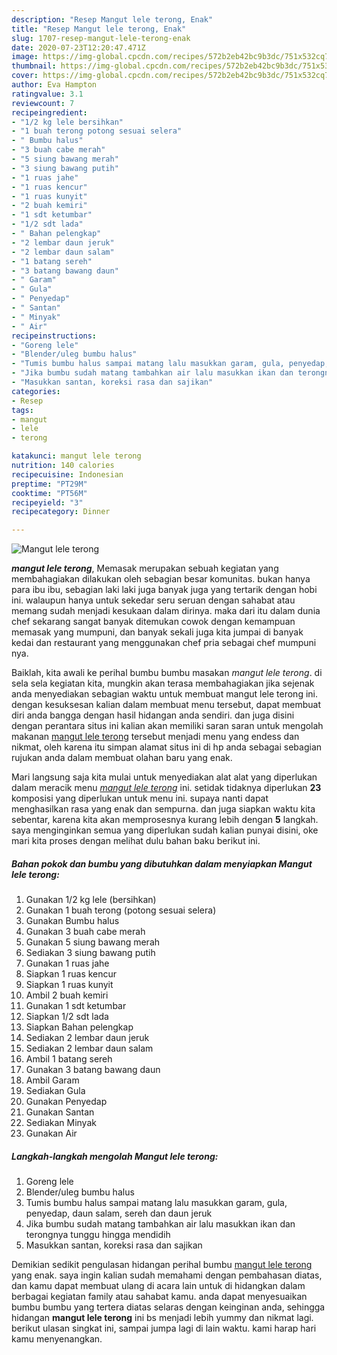 ```yaml
---
description: "Resep Mangut lele terong, Enak"
title: "Resep Mangut lele terong, Enak"
slug: 1707-resep-mangut-lele-terong-enak
date: 2020-07-23T12:20:47.471Z
image: https://img-global.cpcdn.com/recipes/572b2eb42bc9b3dc/751x532cq70/mangut-lele-terong-foto-resep-utama.jpg
thumbnail: https://img-global.cpcdn.com/recipes/572b2eb42bc9b3dc/751x532cq70/mangut-lele-terong-foto-resep-utama.jpg
cover: https://img-global.cpcdn.com/recipes/572b2eb42bc9b3dc/751x532cq70/mangut-lele-terong-foto-resep-utama.jpg
author: Eva Hampton
ratingvalue: 3.1
reviewcount: 7
recipeingredient:
- "1/2 kg lele bersihkan"
- "1 buah terong potong sesuai selera"
- " Bumbu halus"
- "3 buah cabe merah"
- "5 siung bawang merah"
- "3 siung bawang putih"
- "1 ruas jahe"
- "1 ruas kencur"
- "1 ruas kunyit"
- "2 buah kemiri"
- "1 sdt ketumbar"
- "1/2 sdt lada"
- " Bahan pelengkap"
- "2 lembar daun jeruk"
- "2 lembar daun salam"
- "1 batang sereh"
- "3 batang bawang daun"
- " Garam"
- " Gula"
- " Penyedap"
- " Santan"
- " Minyak"
- " Air"
recipeinstructions:
- "Goreng lele"
- "Blender/uleg bumbu halus"
- "Tumis bumbu halus sampai matang lalu masukkan garam, gula, penyedap, daun salam, sereh dan daun jeruk"
- "Jika bumbu sudah matang tambahkan air lalu masukkan ikan dan terongnya tunggu hingga mendidih"
- "Masukkan santan, koreksi rasa dan sajikan"
categories:
- Resep
tags:
- mangut
- lele
- terong

katakunci: mangut lele terong 
nutrition: 140 calories
recipecuisine: Indonesian
preptime: "PT29M"
cooktime: "PT56M"
recipeyield: "3"
recipecategory: Dinner

---
```



![Mangut lele terong](https://img-global.cpcdn.com/recipes/572b2eb42bc9b3dc/751x532cq70/mangut-lele-terong-foto-resep-utama.jpg)

<b><i>mangut lele terong</i></b>, Memasak merupakan sebuah kegiatan yang membahagiakan dilakukan oleh sebagian besar komunitas. bukan hanya para ibu ibu, sebagian laki laki juga banyak juga yang tertarik dengan hobi ini. walaupun hanya untuk sekedar seru seruan dengan sahabat atau memang sudah menjadi kesukaan dalam dirinya. maka dari itu dalam dunia chef sekarang sangat banyak ditemukan cowok dengan kemampuan memasak yang mumpuni, dan banyak sekali juga kita jumpai di banyak kedai dan restaurant yang menggunakan chef pria sebagai chef mumpuni nya.



Baiklah, kita awali ke perihal bumbu bumbu masakan <i>mangut lele terong</i>. di sela sela kegiatan kita, mungkin akan terasa membahagiakan jika sejenak anda menyediakan sebagian waktu untuk membuat mangut lele terong ini. dengan kesuksesan kalian dalam membuat menu tersebut, dapat membuat diri anda bangga dengan hasil hidangan anda sendiri. dan juga disini dengan perantara situs ini kalian akan memiliki saran saran untuk mengolah makanan <u>mangut lele terong</u> tersebut menjadi menu yang endess dan nikmat, oleh karena itu simpan alamat situs ini di hp anda sebagai sebagian rujukan anda dalam membuat olahan baru yang enak.


Mari langsung saja kita mulai untuk menyediakan alat alat yang diperlukan dalam meracik menu <u><i>mangut lele terong</i></u> ini. setidak tidaknya diperlukan <b>23</b> komposisi yang diperlukan untuk menu ini. supaya nanti dapat menghasilkan rasa yang enak dan sempurna. dan juga siapkan waktu kita sebentar, karena kita akan memprosesnya kurang lebih dengan <b>5</b> langkah. saya menginginkan semua yang diperlukan sudah kalian punyai disini, oke mari kita proses dengan melihat dulu bahan baku berikut ini.

<!--inarticleads1-->

##### Bahan pokok dan bumbu yang dibutuhkan dalam menyiapkan Mangut lele terong:

1. Gunakan 1/2 kg lele (bersihkan)
1. Gunakan 1 buah terong (potong sesuai selera)
1. Gunakan  Bumbu halus
1. Gunakan 3 buah cabe merah
1. Gunakan 5 siung bawang merah
1. Sediakan 3 siung bawang putih
1. Gunakan 1 ruas jahe
1. Siapkan 1 ruas kencur
1. Siapkan 1 ruas kunyit
1. Ambil 2 buah kemiri
1. Gunakan 1 sdt ketumbar
1. Siapkan 1/2 sdt lada
1. Siapkan  Bahan pelengkap
1. Sediakan 2 lembar daun jeruk
1. Sediakan 2 lembar daun salam
1. Ambil 1 batang sereh
1. Gunakan 3 batang bawang daun
1. Ambil  Garam
1. Sediakan  Gula
1. Gunakan  Penyedap
1. Gunakan  Santan
1. Sediakan  Minyak
1. Gunakan  Air




<!--inarticleads2-->

##### Langkah-langkah mengolah Mangut lele terong:

1. Goreng lele
1. Blender/uleg bumbu halus
1. Tumis bumbu halus sampai matang lalu masukkan garam, gula, penyedap, daun salam, sereh dan daun jeruk
1. Jika bumbu sudah matang tambahkan air lalu masukkan ikan dan terongnya tunggu hingga mendidih
1. Masukkan santan, koreksi rasa dan sajikan




Demikian sedikit pengulasan hidangan perihal bumbu <u>mangut lele terong</u> yang enak. saya ingin kalian sudah memahami dengan pembahasan diatas, dan kamu dapat membuat ulang di acara lain untuk di hidangkan dalam berbagai kegiatan family atau sahabat kamu. anda dapat menyesuaikan bumbu bumbu yang tertera diatas selaras dengan keinginan anda, sehingga hidangan <b>mangut lele terong</b> ini bs menjadi lebih yummy dan nikmat lagi. berikut ulasan singkat ini, sampai jumpa lagi di lain waktu. kami harap hari kamu menyenangkan.
